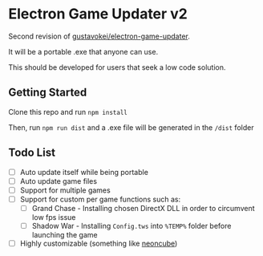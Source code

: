 # Electron Game Updater v2

Second revision of [gustavokei/electron-game-updater](https://github.com/gustavokei/electron-game-updater).

It will be a portable .exe that anyone can use.

This should be developed for users that seek a low code solution.

## Getting Started

Clone this repo and run `npm install`

Then, run `npm run dist` and a .exe file will be generated in the `/dist` folder

## Todo List

* [ ] Auto update itself while being portable
* [ ] Auto update game files
* [ ] Support for multiple games
* [ ] Support for custom per game functions such as:
    * [ ] Grand Chase - Installing chosen DirectX DLL in order to circumvent low fps issue
    * [ ] Shadow War - Installing `Config.tws` into `%TEMP%` folder before launching the game
* [ ] Highly customizable (something like [neoncube](https://github.com/OpenKore/neoncube/blob/master/neoncube/neoncube.ini))
